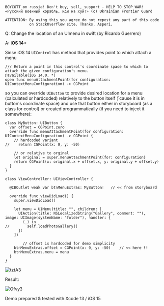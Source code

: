 ```
BOYCOTT on russia! Don't buy, sell, support - HELP TO STOP WAR!
«Русский военный корабль, иди на хуй!» (c) Ukrainian Frontier Guard

ATTENTION: By using this you agree do not repost any part of this code
           on StackOverflow site. Thanks, Asperi.
```

Q: Change the location of an UImenu in swift (by Ricardo Guerrero)

A: **iOS 14+**

Sinse iOS 14 `UIControl` has method that provides point to which attach a menu

    /// Return a point in this control's coordinate space to which to attach the given configuration's menu.
    @available(iOS 14.0, *)
    open func menuAttachmentPoint(for configuration: UIContextMenuConfiguration) -> CGPoint

so you can override `UIButton` to provide desired location for a menu (calculated or hardcoded) relatively to the button itself (`cause it is in button's coordinate space) and use that button either in storyboard (as a class for control) or created programmatically (if you need to inject it somewhere):

```
class MyButton: UIButton {
  var offset = CGPoint.zero
  override func menuAttachmentPoint(for configuration: UIContextMenuConfiguration) -> CGPoint {
    // hardcoded variant
//    return CGPoint(x: 0, y: -50)

    // or relative to orginal
    let original = super.menuAttachmentPoint(for: configuration)
    return CGPoint(x: original.x + offset.x, y: original.y + offset.y)
  }
}

class ViewController: UIViewController {

  @IBOutlet weak var btnMenuExtras: MyButton!   // << from storyboard

  override func viewDidLoad() {
    super.viewDidLoad()

    let menu = UIMenu(title: "", children: [
      UIAction(title: NSLocalizedString("Gallery", comment: ""), image: UIImage(systemName: "folder"), handler: {
        (_) in
//        self.loadPhotoGallery()
      })
    ])

        // offset is hardcoded for demo simplicity
    btnMenuExtras.offset = CGPoint(x: 0, y: -50)    // << here !!
    btnMenuExtras.menu = menu
  }
}
```
![tztA3](https://user-images.githubusercontent.com/62171579/171552276-08fc3be5-909d-4b18-a40e-b42a1b124a5b.png)

Result:

![Ofvy3](https://user-images.githubusercontent.com/62171579/171552305-0cfc0664-3fe0-4309-a270-93ae41f198ac.png)


Demo prepared & tested with Xcode 13 / iOS 15
